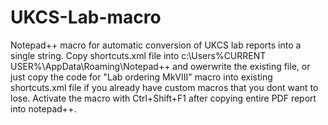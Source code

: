 # UKCS-Lab-macro
Notepad++ macro for automatic conversion of UKCS lab reports into a single string.
Copy shortcuts.xml file into c:\Users\%CURRENT USER%\AppData\Roaming\Notepad++ and owerwrite the existing file, or just copy the code for "Lab ordering MkVIII" macro into existing shortcuts.xml file if you already have custom macros that you dont want to lose.
Activate the macro with Ctrl+Shift+F1 after copying entire PDF report into notepad++.

